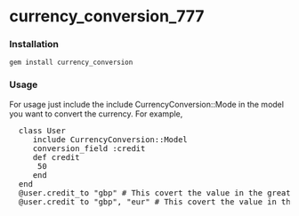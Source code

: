 currency_conversion_777
=======================
### Installation

<code>gem install currency_conversion</code> 

### Usage

For usage just include the include CurrencyConversion::Mode in the model you want to convert the currency. For example,

<pre>
  class User
     include CurrencyConversion::Model
     conversion_field :credit
     def credit
      50
     end
  end
  @user.credit_to "gbp" # This covert the value in the great britain pound.
  @user.credit_to "gbp", "eur" # This covert the value in the great britain pound to euro.  
</pre> 

